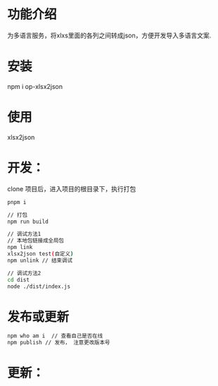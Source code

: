 # 功能介绍
为多语言服务，将xlxs里面的各列之间转成json，方便开发导入多语言文案.

# 安装
npm i op-xlsx2json
# 使用
xlsx2json 

# 开发：

clone 项目后，进入项目的根目录下，执行打包 

```sh
pnpm i 

// 打包
npm run build

// 调试方法1
// 本地包链接成全局包
npm link
xlsx2json test(自定义)
npm unlink // 结束调试

// 调试方法2
cd dist
node ./dist/index.js
```
# 发布或更新
```sh
npm who am i  // 查看自己是否在线
npm publish // 发布， 注意更改版本号
```

# 更新：